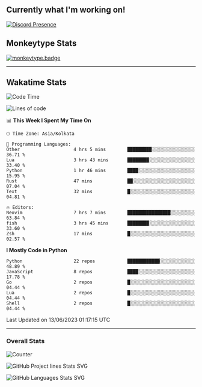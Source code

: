 ## Currently what I'm working on!
[![Discord Presence](https://lanyard.cnrad.dev/api/534981034400284712)](https://discord.com/users/534981034400284712)

## Monkeytype Stats
[![monkeytype.badge]][monkeytype]

---

## Wakatime Stats
<!--START_SECTION:waka-->
![Code Time](http://img.shields.io/badge/Code%20Time-751%20hrs%2049%20mins-blue)

![Lines of code](https://img.shields.io/badge/From%20Hello%20World%20I%27ve%20Written-3.4%20million%20lines%20of%20code-blue)

📊 **This Week I Spent My Time On** 

```text
🕑︎ Time Zone: Asia/Kolkata

💬 Programming Languages: 
Other                    4 hrs 5 mins        █████████░░░░░░░░░░░░░░░░   36.71 % 
Lua                      3 hrs 43 mins       ████████░░░░░░░░░░░░░░░░░   33.40 % 
Python                   1 hr 46 mins        ████░░░░░░░░░░░░░░░░░░░░░   15.95 % 
Rust                     47 mins             ██░░░░░░░░░░░░░░░░░░░░░░░   07.04 % 
Text                     32 mins             █░░░░░░░░░░░░░░░░░░░░░░░░   04.81 % 

🔥 Editors: 
Neovim                   7 hrs 7 mins        ████████████████░░░░░░░░░   63.84 % 
fish                     3 hrs 45 mins       ████████░░░░░░░░░░░░░░░░░   33.60 % 
Zsh                      17 mins             █░░░░░░░░░░░░░░░░░░░░░░░░   02.57 % 
```

**I Mostly Code in Python** 

```text
Python                   22 repos            ████████████░░░░░░░░░░░░░   48.89 % 
JavaScript               8 repos             ████░░░░░░░░░░░░░░░░░░░░░   17.78 % 
Go                       2 repos             █░░░░░░░░░░░░░░░░░░░░░░░░   04.44 % 
Lua                      2 repos             █░░░░░░░░░░░░░░░░░░░░░░░░   04.44 % 
Shell                    2 repos             █░░░░░░░░░░░░░░░░░░░░░░░░   04.44 % 
```




 Last Updated on 13/06/2023 01:17:15 UTC
<!--END_SECTION:waka-->
---

### Overall Stats

<img src="https://moe-counter.glitch.me/get/@Dhanus3133?theme=rule34" alt="Counter" />

![GitHub Project lines Stats SVG](https://api.githubtrends.io/user/svg/Dhanus3133/repos?time_range=one_year&include_private=True&loc_metric=changed&group=private&theme=dark)

![GitHub Languages Stats SVG](https://api.githubtrends.io/user/svg/Dhanus3133/langs?time_range=one_year&include_private=True&loc_metric=changed&compact=True&theme=dark)


[monkeytype.badge]: https://img.shields.io/endpoint?style=for-the-badge&url=https%3A%2F%2Fmonkeytype-badge-vhd5lan7mmhz.runkit.sh%3Fmessage%3D126wpm%26label%3Dmonkeytype%26logoVariant%3Done
[monkeytype]: https://monkeytype.com/profile/dhanus
